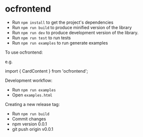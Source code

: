 # ocfrontend

* Run `npm install` to get the project's dependencies
* Run `npm run build` to produce minified version of the library
* Run `npm run dev` to produce development version of the library.
* Run `npm run test` to run tests
* Run `npm run examples` to run generate examples


To use ocfrontend:

e.g.

import { CardContent } from 'ocfrontend';


Development workflow:


* Run `npm run examples`
* Open `examples.html`


Creating a new release tag:

* Run `npm run build`
* Commit changes
* npm version 0.0.1
* git push origin v0.0.1
